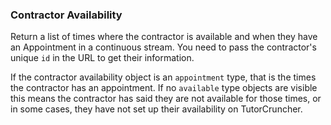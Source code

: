 ### Contractor Availability

Return a list of times where the contractor is available and when they have an Appointment in a
continuous stream. You need to pass the contractor's unique `id` in the URL to get their information.

If the contractor availability object is an `appointment` type, that is the times the
contractor has an appointment. If no `available` type objects are visible this means the
contractor has said they are not available for those times, or in some cases, they have not
set up their availability on TutorCruncher.
